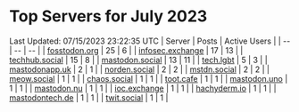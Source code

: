 # Top Servers for July 2023
Last Updated: 07/15/2023 23:22:35 UTC
| Server | Posts | Active Users |
| -- | -- | -- |
| [fosstodon.org](https://fosstodon.org/tags/PowerShell) | 25 | 6 |
| [infosec.exchange](https://infosec.exchange/tags/PowerShell) | 17 | 13 |
| [techhub.social](https://techhub.social/tags/PowerShell) | 15 | 8 |
| [mastodon.social](https://mastodon.social/tags/PowerShell) | 13 | 11 |
| [tech.lgbt](https://tech.lgbt/tags/PowerShell) | 5 | 3 |
| [mastodonapp.uk](https://mastodonapp.uk/tags/PowerShell) | 2 | 1 |
| [norden.social](https://norden.social/tags/PowerShell) | 2 | 2 |
| [mstdn.social](https://mstdn.social/tags/PowerShell) | 2 | 2 |
| [meow.social](https://meow.social/tags/PowerShell) | 1 | 1 |
| [chaos.social](https://chaos.social/tags/PowerShell) | 1 | 1 |
| [toot.cafe](https://toot.cafe/tags/PowerShell) | 1 | 1 |
| [mastodon.uno](https://mastodon.uno/tags/PowerShell) | 1 | 1 |
| [mastodon.nu](https://mastodon.nu/tags/PowerShell) | 1 | 1 |
| [ioc.exchange](https://ioc.exchange/tags/PowerShell) | 1 | 1 |
| [hachyderm.io](https://hachyderm.io/tags/PowerShell) | 1 | 1 |
| [mastodontech.de](https://mastodontech.de/tags/PowerShell) | 1 | 1 |
| [twit.social](https://twit.social/tags/PowerShell) | 1 | 1 |
